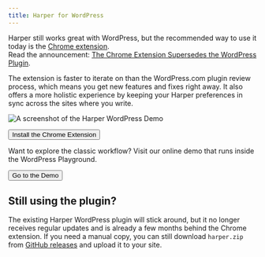 ```yaml
---
title: Harper for WordPress
---
```


<script>
    import {Button} from "flowbite-svelte"
</script>

Harper still works great with WordPress, but the recommended way to use it today is the
[Chrome extension](https://chromewebstore.google.com/detail/private-grammar-checking/lodbfhdipoipcjmlebjbgmmgekckhpfb).<br/>
Read the announcement: [The Chrome Extension Supersedes the WordPress Plugin](https://elijahpotter.dev/articles/the_chrome_extension_supersedes_the_wordpress_plugin).

The extension is faster to iterate on than the WordPress.com plugin review process, which means you get new
features and fixes right away. It also offers a more holistic experience by keeping your Harper preferences in
sync across the sites where you write.

![A screenshot of the Harper WordPress Demo](/images/harper_wp_playground_screenshot.png)

<Button href='https://chromewebstore.google.com/detail/private-grammar-checking/lodbfhdipoipcjmlebjbgmmgekckhpfb' target="_blank">Install the Chrome Extension</Button>

Want to explore the classic workflow? Visit our online demo that runs inside the WordPress Playground.

<Button href='/wpdemo' target="_blank">Go to the Demo</Button>

## Still using the plugin?

The existing Harper WordPress plugin will stick around, but it no longer receives regular updates and is already a
few months behind the Chrome extension. If you need a manual copy, you can still download `harper.zip` from
[GitHub releases](https://github.com/Automattic/harper/releases/latest) and upload it to your site.
